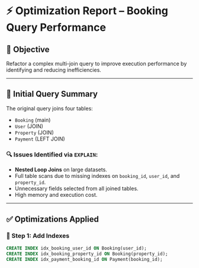 # ⚡ Optimization Report – Booking Query Performance

## 🎯 Objective

Refactor a complex multi-join query to improve execution performance by identifying and reducing inefficiencies.

---

## 🧾 Initial Query Summary

The original query joins four tables:

- `Booking` (main)
- `User` (JOIN)
- `Property` (JOIN)
- `Payment` (LEFT JOIN)

### 🔍 Issues Identified via `EXPLAIN`:

- **Nested Loop Joins** on large datasets.
- Full table scans due to missing indexes on `booking_id`, `user_id`, and `property_id`.
- Unnecessary fields selected from all joined tables.
- High memory and execution cost.

---

## ✅ Optimizations Applied

### 🔧 Step 1: Add Indexes

```sql
CREATE INDEX idx_booking_user_id ON Booking(user_id);
CREATE INDEX idx_booking_property_id ON Booking(property_id);
CREATE INDEX idx_payment_booking_id ON Payment(booking_id);
